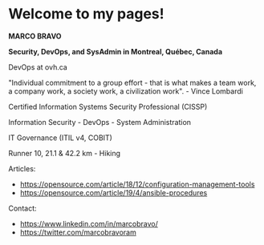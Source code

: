 # Welcome to my pages!

**MARCO BRAVO**

**Security, DevOps, and SysAdmin in Montreal, Québec, Canada**

DevOps at ovh.ca

"Individual commitment to a group effort - that is what makes a team work, a company work, a society work, a civilization work". - Vince Lombardi

Certified Information Systems Security Professional (CISSP)

Information Security - DevOps - System Administration

IT Governance (ITIL v4, COBIT)

Runner 10, 21.1 & 42.2 km - Hiking

Articles:
- https://opensource.com/article/18/12/configuration-management-tools
- https://opensource.com/article/19/4/ansible-procedures

Contact:
- https://www.linkedin.com/in/marcobravo/
- https://twitter.com/marcobravoram
